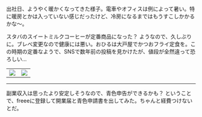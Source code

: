 出社日、ようやく暖かくなってきた様子。電車やオフィスは例によって暑い。特に暖房とかは入っていない感じだったけど、冷房になるまではもうすこしかかるかな〜。

スタバのスイートミルクコーヒーが定番商品になった？ ようなので、久しぶりに。ブレべ変更なので健康には悪い。おひるは大戸屋でかつおフライ定食を。この時期の定番なようで、SNSで数年前の投稿を見かけたが、値段が全然違って恐ろしい...

<table>
  <tr>
    <td><img src="https://photos.old.apkas.net/medium/202504/20250408-G3000286.webp" /></td>
    <td><img src="https://photos.old.apkas.net/medium/202504/20250408-G3000287.webp" /></td>
  </tr>
</table>

---

副業収入は思ったより安定しそうなので、青色申告ができるかも？ ということで、freeeに登録して開業届と青色申請書を出してみた。ちゃんと経費つけないとだ。
